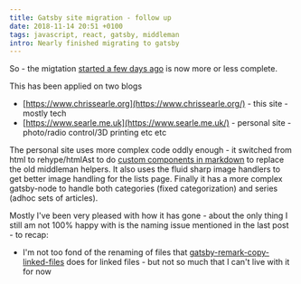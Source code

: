 ```yaml
---
title: Gatsby site migration - follow up
date: 2018-11-14 20:51 +0100
tags: javascript, react, gatsby, middleman
intro: Nearly finished migrating to gatsby
---
```


So - the migtation [started a few days ago](/2018/11/10/update-blog-engine-to-gatsby/) is now more or less complete.

This has been applied on two blogs

- [https://www.chrissearle.org](https://www.chrissearle.org/) - this site - mostly tech
- [https://www.searle.me.uk](https://www.searle.me.uk/) - personal site - photo/radio control/3D printing etc etc

The personal site uses more complex code oddly enough - it switched from html to rehype/htmlAst to do [custom components in markdown](https://using-remark.gatsbyjs.org/custom-components/)
to replace the old middleman helpers. It also uses the fluid sharp image handlers to get better image handling for the lists page. Finally
it has a more complex gatsby-node to handle both categories (fixed categorization) and series (adhoc sets of articles).

Mostly I've been very pleased with how it has gone - about the only thing I still am not 100% happy with is the naming issue
mentioned in the last post - to recap:

- I'm not too fond of the renaming of files that [gatsby-remark-copy-linked-files](https://github.com/gatsbyjs/gatsby/tree/master/packages/gatsby-remark-copy-linked-files) does for linked files - but not so much that I can't live with it for now
